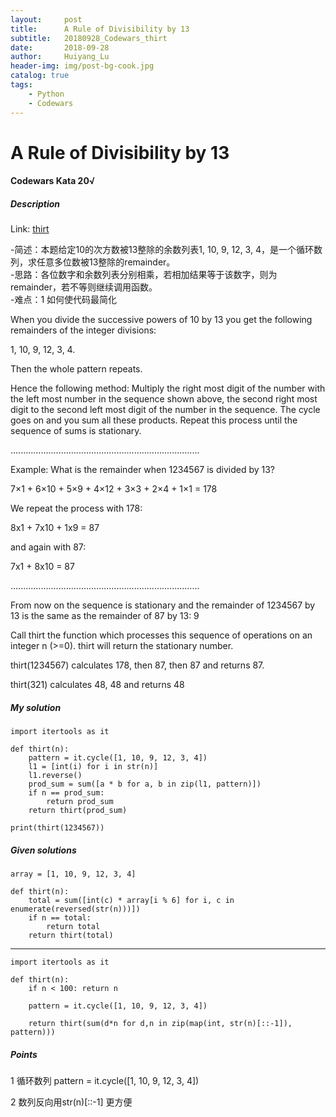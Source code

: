```yaml
---
layout:     post
title:      A Rule of Divisibility by 13
subtitle:   20180928_Codewars_thirt
date:       2018-09-28
author:     Huiyang_Lu
header-img: img/post-bg-cook.jpg
catalog: true
tags:
    - Python
    - Codewars
---
```

# A Rule of Divisibility by 13
#### Codewars Kata 20√
##### Description
Link: [thirt](https://www.codewars.com/kata/564057bc348c7200bd0000ff)   
  
-简述：本题给定10的次方数被13整除的余数列表1, 10, 9, 12, 3, 4，是一个循环数列，求任意多位数被13整除的remainder。  
-思路：各位数字和余数列表分别相乘，若相加结果等于该数字，则为remainder，若不等则继续调用函数。  
-难点：1 如何使代码最简化  
  
When you divide the successive powers of 10 by 13 you get the following remainders of the integer divisions:

1, 10, 9, 12, 3, 4.

Then the whole pattern repeats.

Hence the following method: Multiply the right most digit of the number with the left most number in the sequence shown above, the second right most digit to the second left most digit of the number in the sequence. The cycle goes on and you sum all these products. Repeat this process until the sequence of sums is stationary.

...........................................................................

Example: What is the remainder when 1234567 is divided by 13?

7×1 + 6×10 + 5×9 + 4×12 + 3×3 + 2×4 + 1×1 = 178

We repeat the process with 178:

8x1 + 7x10 + 1x9 = 87

and again with 87:

7x1 + 8x10 = 87

...........................................................................

From now on the sequence is stationary and the remainder of 1234567 by 13 is the same as the remainder of 87 by 13: 9

Call thirt the function which processes this sequence of operations on an integer n (>=0). thirt will return the stationary number.

thirt(1234567) calculates 178, then 87, then 87 and returns 87.

thirt(321) calculates 48, 48 and returns 48


##### My solution
    import itertools as it

    def thirt(n):
        pattern = it.cycle([1, 10, 9, 12, 3, 4])
        l1 = [int(i) for i in str(n)]
        l1.reverse()
        prod_sum = sum([a * b for a, b in zip(l1, pattern)])
        if n == prod_sum:
            return prod_sum
        return thirt(prod_sum)

    print(thirt(1234567)) 

##### Given solutions
    array = [1, 10, 9, 12, 3, 4]

    def thirt(n):
        total = sum([int(c) * array[i % 6] for i, c in enumerate(reversed(str(n)))])
        if n == total:
            return total
        return thirt(total)
---
    import itertools as it

    def thirt(n):
        if n < 100: return n
        
        pattern = it.cycle([1, 10, 9, 12, 3, 4])
        
        return thirt(sum(d*n for d,n in zip(map(int, str(n)[::-1]), pattern)))

##### Points  
1 循环数列 pattern = it.cycle([1, 10, 9, 12, 3, 4])  
  
2 数列反向用str(n)[::-1] 更方便  